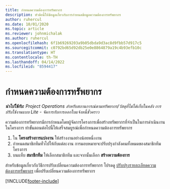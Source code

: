 ```yaml
---
title: กำหนดความต้องการทรัพยากร
description: หัวข้อนี้ให้ข้อมูลเกี่ยวกับการกำหนดข้อมูลความต้องการทรัพยากร
author: ruhercul
ms.date: 10/01/2020
ms.topic: article
ms.reviewer: johnmichalak
ms.author: ruhercul
ms.openlocfilehash: 6f1b69269203a9b05dbda9d3ac8d9fbb57d917c5
ms.sourcegitcommit: c0792bd65d92db25e0e8864879a19c4b93efb10c
ms.translationtype: HT
ms.contentlocale: th-TH
ms.lasthandoff: 04/14/2022
ms.locfileid: "8594417"
---
```

# <a name="define-resource-requirements"></a>กำหนดความต้องการทรัพยากร

_**นำไปใช้กับ:** Project Operations สำหรับสถานการณ์ตามทรัพยากร/วัสดุที่ไม่ได้เก็บในคลัง การปรับใช้งานแบบ Lite - จัดการกับการออกใบแจ้งหนี้ชั่วคราว_

ความต้องการทรัพยากรมีการกำหนดโดยผู้จัดการโครงการเพื่อสร้างทรัพยากรที่จำเป็นในการดำเนินงานในโครงการ ทำขั้นตอนต่อไปนี้ให้เสร็จสมบูรณ์เพื่อกำหนดความต้องการทรัพยากร

1.  ใน **โครงสร้างการแบ่งงาน** ให้สร้างงานอย่างน้อยหนึ่งงาน
2.  กำหนดสมาชิกทีมทั่วไปให้กับแต่ละงาน การมอบหมายจะปรับปรุงกำลังคนทั้งหมดของสมาชิกทีมโครงการ
3.  บนแท็บ **สมาชิกทีม** ให้เลือกสมาชิกทีม และจากนั้นเลือก **สร้างความต้องการ**

สำหรับข้อมูลเกี่ยวกับวิธีการปรับเปลี่ยนความต้องการทรัพยากร โปรดดู [ปรับปรุงรายละเอียดความต้องการทรัพยากร](define-resource-requirements.md) เพื่อปรับเปลี่ยนความต้องการทรัพยากร

[!INCLUDE[footer-include](../includes/footer-banner.md)]